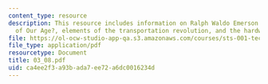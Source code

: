 ```yaml
---
content_type: resource
description: This resource includes information on Ralph Waldo Emerson on ?The Superstitions
  of Our Age?, elements of the transportation revolution, and the hardware.
file: https://ol-ocw-studio-app-qa.s3.amazonaws.com/courses/sts-001-technology-in-american-history-spring-2006/ca4ee2f3a93bada7ee72a6dc0016234d_03_08.pdf
file_type: application/pdf
resourcetype: Document
title: 03_08.pdf
uid: ca4ee2f3-a93b-ada7-ee72-a6dc0016234d
---
```

